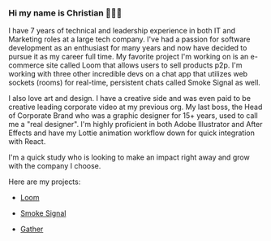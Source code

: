 ### Hi my name is Christian 🙋🏼‍♂️

I have 7 years of technical and leadership experience in both IT and Marketing roles at a large tech company. I've had a passion for software development as an enthusiast for many years and now have decided to pursue it as my career full time. My favorite project I'm working on is an e-commerce site called Loom that allows users to sell products p2p. I'm working with three other incredible devs on a chat app that utilizes web sockets (rooms) for real-time, persistent chats called Smoke Signal as well.

I also love art and design. I have a creative side and was even paid to be creative leading corporate video at my previous org. My last boss, the Head of Corporate Brand who was a graphic designer for 15+ years, used to call me a "real designer". I'm highly proficient in both Adobe Illustrator and After Effects and have my Lottie animation workflow down for quick integration with React. 

I'm a quick study who is looking to make an impact right away and grow with the company I choose.

Here are my projects: 

  * [Loom](https://loom.shopping)

  * [Smoke Signal](https://smokesignal.chat)

  * [Gather](https://gather.city)

